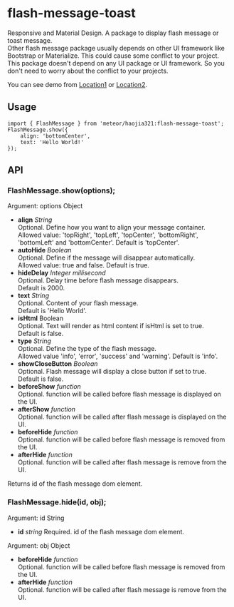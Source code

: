 # flash-message-toast
Responsive and Material Design. A package to display flash message or toast message.  
Other flash message package usually depends on other UI framework like Bootstrap or Materialize. This could cause some conflict to your project. This package doesn't depend on any UI package or UI framework. So you don't need to worry about the conflict to your projects.

You can see demo from [Location1](http://www.haojia.space/flash-message-toast) or [Location2](https://haojia.herokuapp.com/flash-message-toast).

## Usage
    import { FlashMessage } from 'meteor/haojia321:flash-message-toast';   
    FlashMessage.show({  
        align: 'bottomCenter',  
        text: 'Hello World!'  
    });  

## API
### FlashMessage.show(options);  
Argument: options Object
* **align** _String_  
Optional. Define how you want to align your message container.   
Allowed value: 'topRight', 'topLeft', 'topCenter', 'bottomRight', 'bottomLeft' and 'bottomCenter'. Default is 'topCenter'.
* **autoHide** _Boolean_  
Optional. Define if the message will disappear automatically.  
Allowed value: true and false. Default is true.   
* **hideDelay** _Integer millisecond_  
Optional. Delay time before flash message disappears.  
Default is 2000.  
* **text** _String_  
Optional. Content of your flash message.  
Default is 'Hello World'.   
* **isHtml** Boolean  
Optional. Text will render as html content if isHtml is set to true.  
Default is false.   
* **type** _String_  
Optional. Define the type of the flash message.  
Allowed value 'info', 'error', 'success' and 'warning'. Default is 'info'.  
* **showCloseButton** _Boolean_  
Optional. Flash message will display a close button if set to true.  
Default is false.  
* **beforeShow** _function_  
Optional. function will be called before flash message is displayed on the UI.  
* **afterShow** _function_  
Optional. function will be called after flash message is displayed on the UI.  
* **beforeHide** _function_  
Optional. function will be called before flash message is removed from the UI.  
* **afterHide** _function_  
Optional. function will be called after flash message is remove from the UI.  

Returns id of the flash message dom element.

### FlashMessage.hide(id, obj);  
Argument: id String
* **id** _string_
Required. id of the flash message dom element.  

Argument: obj Object
* **beforeHide** _function_  
Optional. function will be called before flash message is removed from the UI.  
* **afterHide** _function_  
Optional. function will be called after flash message is remove from the UI.  